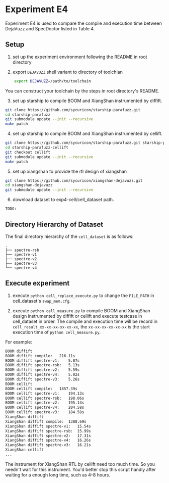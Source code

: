 # Experiment E4

Experiment E4 is used to compare the compile and execution time between DejaVuzz and SpecDoctor listed in Table 4.

## Setup

1. set up the experiment environment following the README in root directory

2. export `DEJAVUZZ` shell variant to directory of toolchian

```sh
    export DEJAVUZZ=/path/to/toolchain
```

You can construct your toolchain by the steps in root directory's README.

3. set up starship to compile BOOM and XiangShan instrumented by diffift.
```sh
git clone https://github.com/sycuricon/starship-parafuzz.git
cd starship-parafuzz  
git submodule update --init --recursive 
make patch
```

4. set up starship to compile BOOM and XiangShan instrumented by cellift.
```sh
git clone https://github.com/sycuricon/starship-parafuzz.git starship-parafuzz-cellift
cd starship-parafuzz-cellift
git checkout cellift
git submodule update --init --recursive 
make patch
```

5. set up xiangshan to provide the rtl design of xiangshan
```sh
git clone https://github.com/sycuricon/xiangshan-dejavuzz.git
cd xiangshan-dejavuzz
git submodule update --init --recursive 
```

6. download dataset to exp4-cell/cell_dataset path.

```
TODO:
```

## Directory Hierarchy of Dataset

The final directory hierarchy of the `cell_dataset` is as follows:

```
.
├── spectre-rsb
├── spectre-v1
├── spectre-v2
├── spectre-v3
└── spectre-v4
```

## Execute experiment

1. execute `python cell_replace_execute.py` to change the `FILE_PATH` in cell_dataset's `swap_mem.cfg`.

2. execute `python cell_measure.py` to compile BOOM and XiangShan design instrumented by diffift or cellift and execute testcase in cell_dataset in order. The compile and execution time will be record in `cell_result_xx-xx-xx-xx-xx-xx`, the `xx-xx-xx-xx-xx-xx` is the start execution time of `python cell_measure.py`.

For example:
```sh
BOOM diffift
BOOM diffift compile:	216.11s
BOOM diffift spectre-v1:	5.07s
BOOM diffift spectre-rsb:	5.13s
BOOM diffift spectre-v2:	5.59s
BOOM diffift spectre-v4:	5.02s
BOOM diffift spectre-v3:	5.26s
BOOM cellift
BOOM cellift compile:	1857.39s
BOOM cellift spectre-v1:	194.13s
BOOM cellift spectre-rsb:	198.06s
BOOM cellift spectre-v2:	195.14s
BOOM cellift spectre-v4:	204.58s
BOOM cellift spectre-v3:	184.58s
XiangShan diffift
XiangShan diffift compile:	1388.69s
XiangShan diffift spectre-v1:	15.54s
XiangShan diffift spectre-rsb:	15.99s
XiangShan diffift spectre-v2:	17.31s
XiangShan diffift spectre-v4:	16.26s
XiangShan diffift spectre-v3:	16.21s
XiangShan cellift
...
```

The instrument for XiangShan RTL by cellift need too much time. So you needn't wait for this instrument. You'd better stop this script handly after waiting for a enough long time, such as 4-8 hours.

